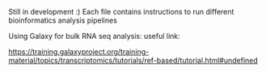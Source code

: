 Still in development :)
Each file contains instructions to run different bioinformatics analysis pipelines

Using Galaxy for bulk RNA seq analysis: useful link:

https://training.galaxyproject.org/training-material/topics/transcriptomics/tutorials/ref-based/tutorial.html#undefined 
